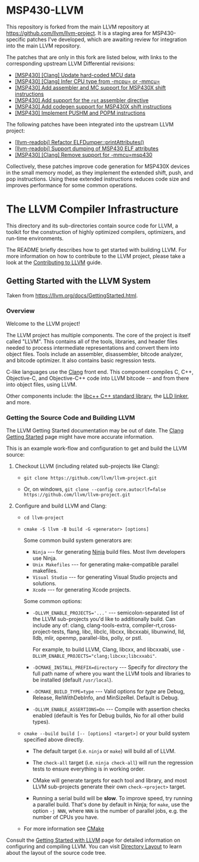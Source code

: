 # MSP430-LLVM

This repository is forked from the main LLVM repository at
https://github.com/llvm/llvm-project. It is a staging area for MSP430-specific
patches I've developed, which are awaiting review for integration into the main
LLVM repository.


The patches that are only in this fork are listed below, with links to the
corresponding upstream LLVM Differential revisions:
* [[MSP430] [Clang] Update hard-coded MCU data](https://reviews.llvm.org/D108301)
* [[MSP430] [Clang] Infer CPU type from -mcpu= or -mmcu=](https://reviews.llvm.org/D109174)
* [[MSP430] Add assembler and MC support for MSP430X shift instructions](https://reviews.llvm.org/D110723)
* [[MSP430] Add support for the `rpt` assembler directive](https://reviews.llvm.org/D110724)
* [[MSP430] Add codegen support for MSP430X shift instructions](https://reviews.llvm.org/D110725)
* [[MSP430] Implement PUSHM and POPM instructions](https://reviews.llvm.org/D110240)


The following patches have been integrated into the upstream LLVM project:
* [[llvm-readobj] Refactor ELFDumper::printAttributes()](https://reviews.llvm.org/D107968)
* [[llvm-readobj] Support dumping of MSP430 ELF attributes](https://reviews.llvm.org/D107969)
* [[MSP430] [Clang] Remove support for -mmcu=msp430](https://reviews.llvm.org/D108299)


Collectively, these patches improve code generation for MSP430X devices in the
small memory model, as they implement the extended shift, push, and pop
instructions. Using these extended instructions reduces code size and improves
performance for some common operations.

# The LLVM Compiler Infrastructure

This directory and its sub-directories contain source code for LLVM,
a toolkit for the construction of highly optimized compilers,
optimizers, and run-time environments.

The README briefly describes how to get started with building LLVM.
For more information on how to contribute to the LLVM project, please
take a look at the
[Contributing to LLVM](https://llvm.org/docs/Contributing.html) guide.

## Getting Started with the LLVM System

Taken from https://llvm.org/docs/GettingStarted.html.

### Overview

Welcome to the LLVM project!

The LLVM project has multiple components. The core of the project is
itself called "LLVM". This contains all of the tools, libraries, and header
files needed to process intermediate representations and convert them into
object files.  Tools include an assembler, disassembler, bitcode analyzer, and
bitcode optimizer.  It also contains basic regression tests.

C-like languages use the [Clang](http://clang.llvm.org/) front end.  This
component compiles C, C++, Objective-C, and Objective-C++ code into LLVM bitcode
-- and from there into object files, using LLVM.

Other components include:
the [libc++ C++ standard library](https://libcxx.llvm.org),
the [LLD linker](https://lld.llvm.org), and more.

### Getting the Source Code and Building LLVM

The LLVM Getting Started documentation may be out of date.  The [Clang
Getting Started](http://clang.llvm.org/get_started.html) page might have more
accurate information.

This is an example work-flow and configuration to get and build the LLVM source:

1. Checkout LLVM (including related sub-projects like Clang):

     * ``git clone https://github.com/llvm/llvm-project.git``

     * Or, on windows, ``git clone --config core.autocrlf=false
    https://github.com/llvm/llvm-project.git``

2. Configure and build LLVM and Clang:

     * ``cd llvm-project``

     * ``cmake -S llvm -B build -G <generator> [options]``

        Some common build system generators are:

        * ``Ninja`` --- for generating [Ninja](https://ninja-build.org)
          build files. Most llvm developers use Ninja.
        * ``Unix Makefiles`` --- for generating make-compatible parallel makefiles.
        * ``Visual Studio`` --- for generating Visual Studio projects and
          solutions.
        * ``Xcode`` --- for generating Xcode projects.

        Some common options:

        * ``-DLLVM_ENABLE_PROJECTS='...'`` --- semicolon-separated list of the LLVM
          sub-projects you'd like to additionally build. Can include any of: clang,
          clang-tools-extra, compiler-rt,cross-project-tests, flang, libc, libclc,
          libcxx, libcxxabi, libunwind, lld, lldb, mlir, openmp, parallel-libs,
          polly, or pstl.

          For example, to build LLVM, Clang, libcxx, and libcxxabi, use
          ``-DLLVM_ENABLE_PROJECTS="clang;libcxx;libcxxabi"``.

        * ``-DCMAKE_INSTALL_PREFIX=directory`` --- Specify for *directory* the full
          path name of where you want the LLVM tools and libraries to be installed
          (default ``/usr/local``).

        * ``-DCMAKE_BUILD_TYPE=type`` --- Valid options for *type* are Debug,
          Release, RelWithDebInfo, and MinSizeRel. Default is Debug.

        * ``-DLLVM_ENABLE_ASSERTIONS=On`` --- Compile with assertion checks enabled
          (default is Yes for Debug builds, No for all other build types).

      * ``cmake --build build [-- [options] <target>]`` or your build system specified above
        directly.

        * The default target (i.e. ``ninja`` or ``make``) will build all of LLVM.

        * The ``check-all`` target (i.e. ``ninja check-all``) will run the
          regression tests to ensure everything is in working order.

        * CMake will generate targets for each tool and library, and most
          LLVM sub-projects generate their own ``check-<project>`` target.

        * Running a serial build will be **slow**.  To improve speed, try running a
          parallel build.  That's done by default in Ninja; for ``make``, use the option
          ``-j NNN``, where ``NNN`` is the number of parallel jobs, e.g. the number of
          CPUs you have.

      * For more information see [CMake](https://llvm.org/docs/CMake.html)

Consult the
[Getting Started with LLVM](https://llvm.org/docs/GettingStarted.html#getting-started-with-llvm)
page for detailed information on configuring and compiling LLVM. You can visit
[Directory Layout](https://llvm.org/docs/GettingStarted.html#directory-layout)
to learn about the layout of the source code tree.
